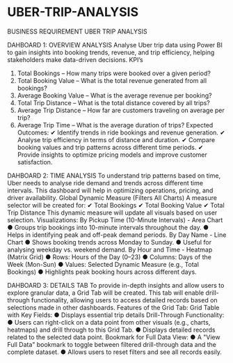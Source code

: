 # UBER-TRIP-ANALYSIS
BUSINESS REQUIREMENT 
UBER TRIP ANALYSIS 

DAHBOARD 1: OVERVIEW ANALYSIS 
Analyse Uber trip data using Power BI to gain insights into booking trends, revenue, and trip 
efficiency, helping stakeholders make data-driven decisions. 
KPI’s 
1. Total Bookings – How many trips were booked over a given period? 
2. Total Booking Value – What is the total revenue generated from all bookings? 
3. Average Booking Value – What is the average revenue per booking? 
4. Total Trip Distance – What is the total distance covered by all trips? 
5. Average Trip Distance – How far are customers traveling on average per trip? 
6. Average Trip Time – What is the average duration of trips? 
Expected Outcomes: 
✔ Identify trends in ride bookings and revenue generation. 
✔ Analyse trip efficiency in terms of distance and duration. 
✔ Compare booking values and trip patterns across different time periods. 
✔ Provide insights to optimize pricing models and improve customer satisfaction. 

DAHBOARD 2: TIME ANALYSIS 
 To understand trip patterns based on time, Uber needs to analyse ride demand and trends 
across different time intervals. This dashboard will help in optimizing operations, pricing, 
and driver availability. 
Global Dynamic Measure (Filters All Charts) 
A measure selector will be created for: 
✔ Total Bookings 
✔ Total Booking Value 
✔ Total Trip Distance 
This dynamic measure will update all visuals based on user selection. 
Visualizations: 
By Pickup Time (10-Minute Intervals) - Area Chart 
● Groups trip bookings into 10-minute intervals throughout the day. 
● Helps in identifying peak and off-peak demand periods. 
By Day Name - Line Chart 
● Shows booking trends across Monday to Sunday. 
● Useful for analysing weekday vs. weekend demand. 
By Hour and Time - Heatmap (Matrix Grid) 
● Rows: Hours of the Day (0–23) 
● Columns: Days of the Week (Mon-Sun) 
● Values: Selected Dynamic Measure (e.g., Total Bookings) 
● Highlights peak booking hours across different days. 

DAHBOARD 3: DETAILS TAB 
To provide in-depth insights and allow users to explore granular data, a Grid Tab will be 
created. This tab will enable drill-through functionality, allowing users to access detailed 
records based on selections made in other dashboards. 
Features of the Grid Tab: 
Grid Table with Key Fields: 
● Displays essential trip details 
Drill-Through Functionality: 
● Users can right-click on a data point from other visuals (e.g., charts, heatmaps) and 
drill through to this Grid Tab. 
● Displays detailed records related to the selected data point. 
Bookmark for Full Data View: 
● A "View Full Data" bookmark to toggle between filtered drill-through data and the 
complete dataset. 
● Allows users to reset filters and see all records easily. 
